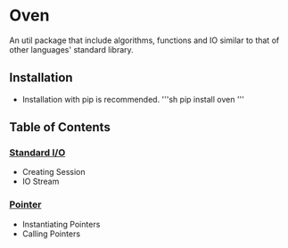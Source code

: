 # Oven
An util package that include algorithms, functions and IO similar to that of other languages' standard library.

## Installation
* Installation with pip is recommended.
'''sh
pip install oven
'''

## Table of Contents

### [Standard I/O]()
* Creating Session
* IO Stream

### [Pointer]()
* Instantiating Pointers
* Calling Pointers